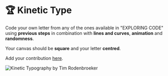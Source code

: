 # 🏆 Kinetic Type

Code your own letter from any of the ones available in "EXPLORING CODE" using **previous steps** in combination with **lines and curves**, **animation** and **randomness**.

Your canvas should be **square** and your letter **centred**.

Add your contribution [here](https://docs.google.com/spreadsheets/d/15LsCGQoDvBsUhtxh4AEtFfmS4uuM_7NA1wlCTeSKvJk/edit?usp=sharing).

![Kinetic Typography by Tim Rodenbroeker](https://timrodenbroeker.de/wp-content/uploads/2019/04/export.gif)



